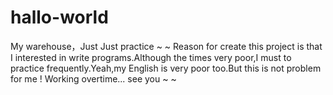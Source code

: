 # hallo-world
My warehouse，Just  Just practice ~ ~
Reason for create this project is that I interested in write programs.Although the times very poor,I must to practice frequently.Yeah,my English is very poor too.But this is not problem for me !
Working overtime...  see you ~ ~
